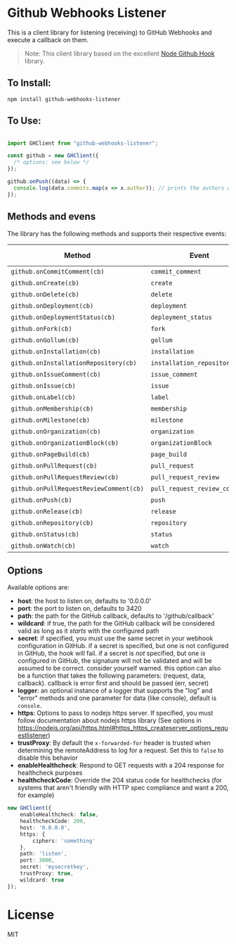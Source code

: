 Github Webhooks Listener
================

This is a client library for listening (receiving) to GitHub Webhooks and execute a callback on them.


> Note: This client library based on the excellent [Node Github Hook](https://github.com/nlf/node-github-hook) library.

To Install:
-----------
```
npm install github-webhooks-listener
```

To Use:
-------

```typescript

import GHClient from "github-webhooks-listener";

const github = new GHClient({
  /* options: see below */
});

github.onPush((data) => {
  console.log(data.commits.map(x => x.author)); // prints the authors of the commits
});
```

## Methods and evens

The library has the following methods and supports their respective events:

Method | Event | GitHub Reference
--- | --- | ---
`github.onCommitComment(cb)` | `commit_comment` | [Reference](https://developer.github.com/v3/activity/events/types/#commitcommentevent)
`github.onCreate(cb)` | `create` | [Reference](https://developer.github.com/v3/activity/events/types/#createevent)
`github.onDelete(cb)` | `delete` | [Reference](https://developer.github.com/v3/activity/events/types/#deleteevent)
`github.onDeployment(cb)` | `deployment` | [Reference](https://developer.github.com/v3/activity/events/types/#deploymentevent)
`github.onDeploymentStatus(cb)` | `deployment_status` | [Reference](https://developer.github.com/v3/activity/events/types/#deploymentstatusevent)
`github.onFork(cb)` | `fork` | [Reference](https://developer.github.com/v3/activity/events/types/#forkevent)
`github.onGollum(cb)` | `gollum` | [Reference](https://developer.github.com/v3/activity/events/types/#gollumevent)
`github.onInstallation(cb)` | `installation` | [Reference](https://developer.github.com/v3/activity/events/types/#installationevent)
`github.onInstallationRepository(cb)` | `installation_repository` | [Reference](https://developer.github.com/v3/activity/events/types/#installationrepositoryevent)
`github.onIssueComment(cb)` | `issue_comment` | [Reference](https://developer.github.com/v3/activity/events/types/#issuecommentevent)
`github.onIssue(cb)` | `issue` | [Reference](https://developer.github.com/v3/activity/events/types/#issueevent)
`github.onLabel(cb)` | `label` | [Reference](https://developer.github.com/v3/activity/events/types/#labelevent)
`github.onMembership(cb)` | `membership` | [Reference](https://developer.github.com/v3/activity/events/types/#membershipevent)
`github.onMilestone(cb)` | `milestone` | [Reference](https://developer.github.com/v3/activity/events/types/#milestoneevent)
`github.onOrganization(cb)` | `organization` | [Reference](https://developer.github.com/v3/activity/events/types/#organizationevent)
`github.onOrganizationBlock(cb)` | `organizationBlock` | [Reference](https://developer.github.com/v3/activity/events/types/#organizationblockevent)
`github.onPageBuild(cb)` | `page_build` | [Reference](https://developer.github.com/v3/activity/events/types/#pagebuildevent)
`github.onPullRequest(cb)` | `pull_request` | [Reference](https://developer.github.com/v3/activity/events/types/#pullrequestevent)
`github.onPullRequestReview(cb)` | `pull_request_review` | [Reference](https://developer.github.com/v3/activity/events/types/#pullrequestreviewevent)
`github.onPullRequestReviewComment(cb)` | `pull_request_review_comment` | [Reference](https://developer.github.com/v3/activity/events/types/#pullrequestreviewcommentevent)
`github.onPush(cb)` | `push` | [Reference](https://developer.github.com/v3/activity/events/types/#pushevent)
`github.onRelease(cb)` | `release` | [Reference](https://developer.github.com/v3/activity/events/types/#releaseevent)
`github.onRepository(cb)` | `repository` | [Reference](https://developer.github.com/v3/activity/events/types/#repositoryevent)
`github.onStatus(cb)` | `status` | [Reference](https://developer.github.com/v3/activity/events/types/#statusevent)
`github.onWatch(cb)` | `watch` | [Reference](https://developer.github.com/v3/activity/events/types/#watchevent)

## Options

Available options are:

* **host**: the host to listen on, defaults to '0.0.0.0'
* **port**: the port to listen on, defaults to 3420
* **path**: the path for the GitHub callback, defaults to '/github/callback'
* **wildcard**: if true, the path for the GitHub callback will be considered valid as long as it *starts* with the configured path
* **secret**: if specified, you must use the same secret in your webhook configuration in GitHub. if a secret is specified, but one is not configured in GitHub, the hook will fail. if a secret is *not* specified, but one *is* configured in GitHub, the signature will not be validated and will be assumed to be correct. consider yourself warned. this option can also be a function that takes the following parameters: (request, data, callback). callback is error first and should be passed (err, secret)
* **logger**: an optional instance of a logger that supports the "log" and "error" methods and one parameter for data (like console), default is `console`.
* **https**: Options to pass to nodejs https server. If specified, you must follow documentation about nodejs https library (See options in https://nodejs.org/api/https.html#https_https_createserver_options_requestlistener)
* **trustProxy**: By default the `x-forwarded-for` header is trusted when determining the remoteAddress to log for a request. Set this to `false` to disable this behavior
* **enableHealthcheck**: Respond to GET requests with a 204 response for healthcheck purposes
* **healthcheckCode**: Override the 204 status code for healthchecks (for systems that aren't friendly with HTTP spec compliance and want a 200, for example)

```typescript
new GHClient({
	enableHealthcheck: false,
	healthcheckCode: 200,
	host: '0.0.0.0',
	https: {
		ciphers: 'something'
	},
	path: 'listen',
	port: 3000,
	secret: 'mysecretkey',
	trustProxy: true,
	wildcard: true
});
```


License
=======

MIT
